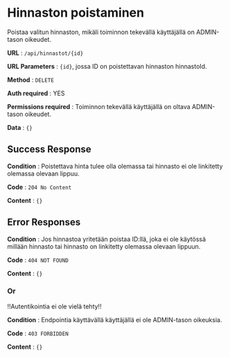 # Hinnaston poistaminen

Poistaa valitun hinnaston, mikäli toiminnon tekevällä käyttäjällä on ADMIN-tason oikeudet.

**URL** : `/api/hinnastot/{id}`

**URL Parameters** : `{id}`, jossa ID on poistettavan hinnaston hinnastoId.

**Method** : `DELETE`

**Auth required** : YES

**Permissions required** : Toiminnon tekevällä käyttäjällä on oltava ADMIN-tason oikeudet. 

**Data** : `{}`

## Success Response

**Condition** : Poistettava hinta tulee olla olemassa tai hinnasto ei ole linkitetty olemassa olevaan lippuu.

**Code** : `204 No Content`

**Content** : `{}`

## Error Responses

**Condition** : Jos hinnastoa yritetään poistaa ID:llä, joka ei ole käytössä millään hinnasto tai hinnasto on linkitetty olemassa olevaan lippuun.

**Code** : `404 NOT FOUND`

**Content** : `{}`

### Or

!!Autentikointia ei ole vielä tehty!!

**Condition** : Endpointia käyttävällä käyttäjällä ei ole ADMIN-tason oikeuksia.

**Code** : `403 FORBIDDEN`

**Content** : `{}`
